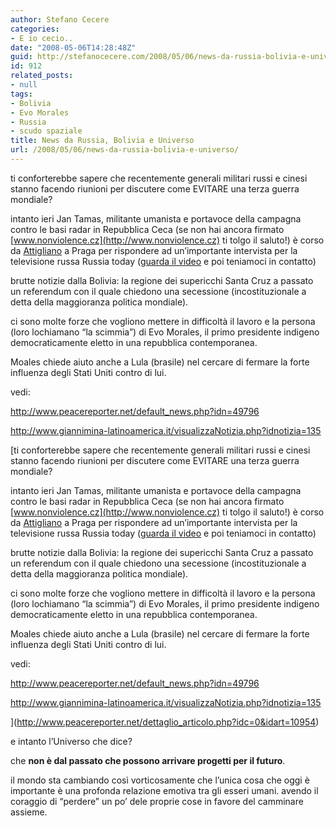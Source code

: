 ```yaml
---
author: Stefano Cecere
categories:
- E io cecio..
date: "2008-05-06T14:28:48Z"
guid: http://stefanocecere.com/2008/05/06/news-da-russia-bolivia-e-universo/
id: 912
related_posts:
- null
tags:
- Bolivia
- Evo Morales
- Russia
- scudo spaziale
title: News da Russia, Bolivia e Universo
url: /2008/05/06/news-da-russia-bolivia-e-universo/
---
```


ti conforterebbe sapere che recentemente generali militari russi e cinesi stanno facendo riunioni per discutere come EVITARE una terza guerra mondiale?

intanto ieri Jan Tamas, militante umanista e portavoce della campagna contro le basi radar in Repubblica Ceca (se non hai ancora firmato [www.nonviolence.cz](http://www.nonviolence.cz) ti tolgo il saluto!) è corso da [Attigliano](http://www.flickr.com/photos/krur/2465389525/in/set-72157603591791873/) a Praga per rispondere ad un&#8217;importante intervista per la televisione russa Russia today ([guarda il video](http://www.russiatoday.ru/guests/video/1170) e poi teniamoci in contatto)

brutte notizie dalla Bolivia: la regione dei supericchi Santa Cruz a passato un referendum con il quale chiedono una secessione (incostituzionale a detta della maggioranza politica mondiale).
  
ci sono molte forze che vogliono mettere in difficoltà il lavoro e la persona (loro lochiamano &#8220;la scimmia&#8221;) di Evo Morales, il primo presidente indigeno democraticamente eletto in una repubblica contemporanea.
  
Moales chiede aiuto anche a Lula (brasile) nel cercare di fermare la forte influenza degli Stati Uniti contro di lui.
  
vedi:
  
<http://www.peacereporter.net/default_news.php?idn=49796>
  
<http://www.giannimina-latinoamerica.it/visualizzaNotizia.php?idnotizia=135>
  
[ti conforterebbe sapere che recentemente generali militari russi e cinesi stanno facendo riunioni per discutere come EVITARE una terza guerra mondiale?

intanto ieri Jan Tamas, militante umanista e portavoce della campagna contro le basi radar in Repubblica Ceca (se non hai ancora firmato [www.nonviolence.cz](http://www.nonviolence.cz) ti tolgo il saluto!) è corso da [Attigliano](http://www.flickr.com/photos/krur/2465389525/in/set-72157603591791873/) a Praga per rispondere ad un&#8217;importante intervista per la televisione russa Russia today ([guarda il video](http://www.russiatoday.ru/guests/video/1170) e poi teniamoci in contatto)

brutte notizie dalla Bolivia: la regione dei supericchi Santa Cruz a passato un referendum con il quale chiedono una secessione (incostituzionale a detta della maggioranza politica mondiale).
  
ci sono molte forze che vogliono mettere in difficoltà il lavoro e la persona (loro lochiamano &#8220;la scimmia&#8221;) di Evo Morales, il primo presidente indigeno democraticamente eletto in una repubblica contemporanea.
  
Moales chiede aiuto anche a Lula (brasile) nel cercare di fermare la forte influenza degli Stati Uniti contro di lui.
  
vedi:
  
<http://www.peacereporter.net/default_news.php?idn=49796>
  
<http://www.giannimina-latinoamerica.it/visualizzaNotizia.php?idnotizia=135>
  
](http://www.peacereporter.net/dettaglio_articolo.php?idc=0&idart=10954) 

e intanto l&#8217;Universo che dice?
  
che **non è dal passato che possono arrivare progetti per il futuro**.
  
il mondo sta cambiando così vorticosamente che l&#8217;unica cosa che oggi è importante è una profonda relazione emotiva tra gli esseri umani. avendo il coraggio di &#8220;perdere&#8221; un po&#8217; dele proprie cose in favore del camminare assieme.